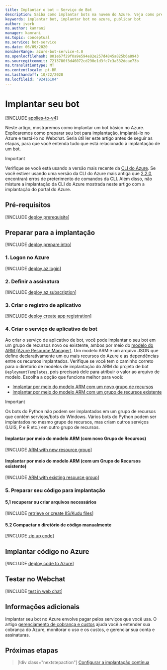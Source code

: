 ```yaml
---
title: Implantar o bot – Serviço de Bot
description: Saiba como implantar bots na nuvem do Azure. Veja como preparar os bots para implantação, implantar o código no aplicativo Web do Azure e testar os bots no chat da Web.
keywords: implantar bot, implantar bot no azure, publicar bot
author: ivorb
ms.author: kamrani
manager: kamrani
ms.topic: conceptual
ms.service: bot-service
ms.date: 06/09/2020
monikerRange: azure-bot-service-4.0
ms.openlocfilehash: 801e67f29f0a9e594e82e257d4845a825b6a8943
ms.sourcegitcommit: 7213780f3d46072cd290e1d3fc7c3a532deae73b
ms.translationtype: MT
ms.contentlocale: pt-BR
ms.lasthandoff: 10/22/2020
ms.locfileid: "92416104"
---
```

# <a name="deploy-your-bot"></a>Implantar seu bot

[!INCLUDE [applies-to-v4](includes/applies-to-v4-current.md)]

Neste artigo, mostraremos como implantar um bot básico no Azure. Explicaremos como preparar seu bot para implantação, implantá-lo no Azure e testá-lo no Webchat. Seria útil ler este artigo antes de seguir as etapas, para que você entenda tudo que está relacionado à implantação de um bot.

> [!IMPORTANT]
> Verifique se você está usando a versão mais recente da [CLI do Azure](https://docs.microsoft.com/cli/azure/). Se você estiver usando uma versão da CLI do Azure mais antiga que [2.2.0](https://github.com/MicrosoftDocs/azure-docs-cli/blob/master/docs-ref-conceptual/release-notes-azure-cli.md#march-10-2020), encontrará erros de preterimento de comandos da CLI. Além disso, não misture a implantação da CLI do Azure mostrada neste artigo com a implantação do portal do Azure.

## <a name="prerequisites"></a>Pré-requisitos

[!INCLUDE [deploy prerequisite](~/includes/deploy/snippet-prerequisite.md)]

## <a name="prepare-for-deployment"></a>Preparar para a implantação

[!INCLUDE [deploy prepare intro](~/includes/deploy/snippet-prepare-deploy-intro.md)]

### <a name="1-login-to-azure"></a>1. Logon no Azure

[!INCLUDE [deploy az login](~/includes/deploy/snippet-az-login.md)]

### <a name="2-set-the-subscription"></a>2. Definir a assinatura

[!INCLUDE [deploy az subscription](~/includes/deploy/snippet-az-set-subscription.md)]

### <a name="3-create-the-application-registration"></a>3. Criar o registro de aplicativo

[!INCLUDE [deploy create app registration](~/includes/deploy/snippet-create-app-registration.md)]

### <a name="4-create-the-bot-application-service"></a>4. Criar o serviço de aplicativo de bot

Ao criar o serviço de aplicativo de bot, você pode implantar o seu bot em um grupo de recursos novo ou existente, ambos por meio do [modelo do ARM (Azure Resource Manager)](https://docs.microsoft.com/azure/azure-resource-manager/templates/overview). Um modelo ARM é um arquivo JSON que define declarativamente um ou mais recursos do Azure e as dependências entre os recursos implantados. Verifique se você tem o caminho correto para o diretório de modelos de implantação do ARM do projeto de bot `DeploymentTemplates`, pois precisará dele para atribuir o valor ao arquivo de modelo. Escolha a opção que funciona melhor para você:

* [Implantar por meio do modelo ARM com um novo grupo de recursos](#deploy-via-arm-template-with-new-resource-group)
* [Implantar por meio do modelo ARM com um grupo de recursos existente](#deploy-via-arm-template-with-existing-resource-group)

> [!IMPORTANT]
> Os bots do Python não podem ser implantados em um grupo de recursos que contém serviços/bots do Windows.  Vários bots do Python podem ser implantados no mesmo grupo de recursos, mas criam outros serviços (LUIS, P e R etc.) em outro grupo de recursos.

#### <a name="deploy-via-arm-template-with-new-resource-group"></a>**Implantar por meio do modelo ARM (com **novo** Grupo de Recursos)**

<!-- ##### Create Azure resources -->
[!INCLUDE [ARM with new resource group](~/includes/deploy/snippet-ARM-new-resource-group.md)]


#### <a name="deploy-via-arm-template-with-existing-resource-group"></a>**Implantar por meio do modelo ARM (com um Grupo de Recursos **existente**)**

[!INCLUDE [ARM with existing resource group](~/includes/deploy/snippet-ARM-existing-resource-group.md)]


### <a name="5-prepare-your-code-for-deployment"></a>5. Preparar seu código para implantação

#### <a name="51-retrieve-or-create-necessary-files"></a>5,1 recuperar ou criar arquivos necessários

[!INCLUDE [retrieve or create IIS/Kudu files](~/includes/deploy/snippet-IIS-Kudu-files.md)]

#### <a name="52-zip-up-the-code-directory-manually"></a>5.2 Compactar o diretório de código manualmente

[!INCLUDE [zip up code](~/includes/deploy/snippet-zip-code.md)]

## <a name="deploy-code-to-azure"></a>Implantar código no Azure

[!INCLUDE [deploy code to Azure](~/includes/deploy/snippet-deploy-code-to-az.md)]

## <a name="test-in-web-chat"></a>Testar no Webchat

[!INCLUDE [test in web chat](~/includes/deploy/snippet-test-in-web-chat.md)]

## <a name="additional-information"></a>Informações adicionais

Implantar seu bot no Azure envolve pagar pelos serviços que você usa. O artigo [gerenciamento de cobrança e custos](https://docs.microsoft.com/azure/billing/) ajuda você a entender sua cobrança do Azure, monitorar o uso e os custos, e gerenciar sua conta e assinaturas.

## <a name="next-steps"></a>Próximas etapas

> [!div class="nextstepaction"]
> [Configurar a implantação contínua](bot-service-build-continuous-deployment.md)

<!-- ## Appendix

[!INCLUDE [deploy csharp bot to Azure](~/includes/deploy/snippet-deploy-simple-csharp-echo-bot.md)] -->
